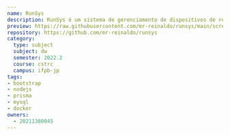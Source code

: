 ```yaml
---
name: RunSys
description: RunSys é um sistema de gerenciamento de dispositivos de rede, desenvolvido para a disciplina de Desenvolvimento Web do curso de Redes de Computadores do IFPB - Campus João Pessoa.
preview: https://raw.githubusercontent.com/mr-reinaldo/runsys/main/screenshots/dashboard-page.png
repository: https://github.com/mr-reinaldo/runsys
category:
  type: subject
  subject: dw
  semester: 2022.2
  course: cstrc
  campus: ifpb-jp
tags:
- bootstrap
- nodejs
- prisma
- mysql
- docker
owners:
  - 20211380045
---
```

